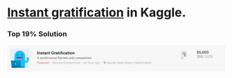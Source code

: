 # [Instant gratification](https://www.kaggle.com/c/instant-gratification) in Kaggle.
### Top 19% Solution
![](https://github.com/LinkedGithub/Kaggle/blob/master/Instant%20gratification/LB.JPG)
